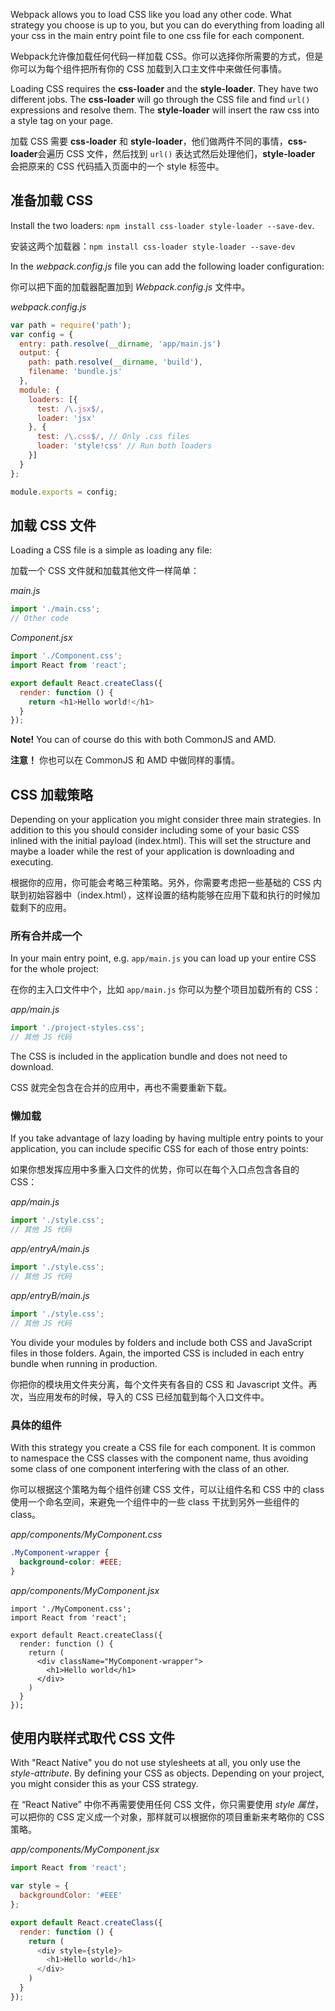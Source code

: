 Webpack allows you to load CSS like you load any other code. What strategy you choose is up to you, but you can do everything from loading all your css in the main entry point file to one css file for each component.

Webpack允许像加载任何代码一样加载 CSS。你可以选择你所需要的方式，但是你可以为每个组件把所有你的 CSS 加载到入口主文件中来做任何事情。

Loading CSS requires the **css-loader** and the **style-loader**. They have two different jobs. The **css-loader** will go through the CSS file and find `url()` expressions and resolve them. The **style-loader** will insert the raw css into a style tag on your page.

加载 CSS 需要 **css-loader** 和 **style-loader**，他们做两件不同的事情，**css-loader**会遍历 CSS 文件，然后找到 `url()` 表达式然后处理他们，**style-loader** 会把原来的 CSS 代码插入页面中的一个 style 标签中。

## 准备加载 CSS

Install the two loaders: `npm install css-loader style-loader --save-dev`.

安装这两个加载器：`npm install css-loader style-loader --save-dev`

In the *webpack.config.js* file you can add the following loader configuration:

你可以把下面的加载器配置加到 *Webpack.config.js* 文件中。

*webpack.config.js*
```javascript
var path = require('path');
var config = {
  entry: path.resolve(__dirname, 'app/main.js')
  output: {
    path: path.resolve(__dirname, 'build'),
    filename: 'bundle.js'
  },
  module: {
    loaders: [{
      test: /\.jsx$/,
      loader: 'jsx'
    }, {
      test: /\.css$/, // Only .css files
      loader: 'style!css' // Run both loaders
    }]
  }
};

module.exports = config;
```

## 加载 CSS 文件
Loading a CSS file is a simple as loading any file:

加载一个 CSS 文件就和加载其他文件一样简单：

*main.js*
```javascript
import './main.css';
// Other code
```

*Component.jsx*
```javascript
import './Component.css';
import React from 'react';

export default React.createClass({
  render: function () {
    return <h1>Hello world!</h1>
  }
});
```

**Note!** You can of course do this with both CommonJS and AMD.

**注意！** 你也可以在 CommonJS 和 AMD 中做同样的事情。

## CSS 加载策略

Depending on your application you might consider three main strategies. In addition to this you should consider including some of your basic CSS inlined with the initial payload (index.html). This will set the structure and maybe a loader while the rest of your application is downloading and executing.

根据你的应用，你可能会考略三种策略。另外，你需要考虑把一些基础的 CSS 内联到初始容器中（index.html），这样设置的结构能够在应用下载和执行的时候加载剩下的应用。

### 所有合并成一个

In your main entry point, e.g. `app/main.js` you can load up your entire CSS for the whole project:

在你的主入口文件中个，比如 `app/main.js` 你可以为整个项目加载所有的 CSS：

*app/main.js*
```javascript
import './project-styles.css';
// 其他 JS 代码
```

The CSS is included in the application bundle and does not need to download.

CSS 就完全包含在合并的应用中，再也不需要重新下载。


### 懒加载

If you take advantage of lazy loading by having multiple entry points to your application, you can include specific CSS for each of those entry points:

如果你想发挥应用中多重入口文件的优势，你可以在每个入口点包含各自的 CSS：

*app/main.js*
```javascript
import './style.css';
// 其他 JS 代码
```

*app/entryA/main.js*
```javascript
import './style.css';
// 其他 JS 代码
```

*app/entryB/main.js*
```javascript
import './style.css';
// 其他 JS 代码
```

You divide your modules by folders and include both CSS and JavaScript files in those folders. Again, the imported CSS is included in each entry bundle when running in production. 

你把你的模块用文件夹分离，每个文件夹有各自的 CSS 和 Javascript 文件。再次，当应用发布的时候，导入的 CSS 已经加载到每个入口文件中。

### 具体的组件

With this strategy you create a CSS file for each component. It is common to namespace the CSS classes with the component name, thus avoiding some class of one component interfering with the class of an other.

你可以根据这个策略为每个组件创建 CSS 文件，可以让组件名和 CSS 中的 class 使用一个命名空间，来避免一个组件中的一些 class 干扰到另外一些组件的 class。

*app/components/MyComponent.css*
```css
.MyComponent-wrapper {
  background-color: #EEE;
}
```

*app/components/MyComponent.jsx*
```
import './MyComponent.css';
import React from 'react';

export default React.createClass({
  render: function () {
    return (
      <div className="MyComponent-wrapper">
        <h1>Hello world</h1>
      </div>
    )
  }
});
```

## 使用内联样式取代 CSS 文件

With "React Native" you do not use stylesheets at all, you only use the *style-attribute*. By defining your CSS as objects. Depending on your project, you might consider this as your CSS strategy.

在 “React Native” 中你不再需要使用任何 CSS 文件，你只需要使用 *style 属性*，可以把你的 CSS 定义成一个对象，那样就可以根据你的项目重新来考略你的 CSS 策略。

*app/components/MyComponent.jsx*
```javascript
import React from 'react';

var style = {
  backgroundColor: '#EEE'
};

export default React.createClass({
  render: function () {
    return (
      <div style={style}>
        <h1>Hello world</h1>
      </div>
    )
  }
});
```